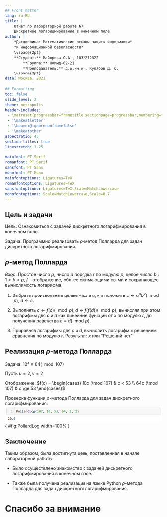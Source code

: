 ```yaml
---
## Front matter
lang: ru-RU
title: |
    Отчёт по лабораторной работе №7.  
    Дискретное логарифмирование в конечном поле
author: |
    *Дисциплина: Математические основы защиты информации*  
    *и информационной безопасности*  
    \vspace{2pt}  
    **Студент:** Майорова О.А., 1032212322  
		**Группа:** НФИмд-02-21  
		**Преподаватель:** д.ф.-м.н., Кулябов Д. С. 
    \vspace{2pt}
date: Москва, 2021

## Formatting
toc: false
slide_level: 2
theme: metropolis
header-includes:
 - \metroset{progressbar=frametitle,sectionpage=progressbar,numbering=fraction}
 - '\makeatletter'
 - '\beamer@ignorenonframefalse'
 - '\makeatother'
aspectratio: 43
section-titles: true
linestretch: 1.25

mainfont: PT Serif
romanfont: PT Serif
sansfont: PT Sans
monofont: PT Mono
mainfontoptions: Ligatures=TeX
romanfontoptions: Ligatures=TeX
sansfontoptions: Ligatures=TeX,Scale=MatchLowercase
monofontoptions: Scale=MatchLowercase,Scale=0.7
---
```


## Цель и задачи

Цель: Ознакомиться с задачей дискретного логарифмирования в конечном поле.

Задача: Программно реализовать $\rho$-метод Полларда для задач дискретного логарифмирования.


## $\rho$-метод Полларда
_Вход_: Простое число $p$, число $a$ порядка $r$ по модулю $p$, целое число $b: 1 < b < p$, $f$ - отображение, обл-ее сжимающими св-ми и сохраняющее вычислимость логарифма.

1. Выбрать произвольные целые числа $u, v$ и положить $c \leftarrow a^ub^v (\mod p)$, $d \leftarrow c$.

2. Выполнять $c \leftarrow f(c)(\mod p), d \leftarrow f(f(d))(\mod p)$, вычисляя при этом логарифмы для $c$ и $d$ как линейные функции от $x$ по модулю $r$, до получения равенства $c \equiv d (\mod p)$.

3. Приравняв логарифмы для $c$ и $d$, вычислить логарифм $x$ решением сравнения по модулю $r$. Результат: $x$ или "Решений нет".


## Реализация $\rho$-метода Полларда
Задача: $10^x \equiv 64 (\mod 107)$

Пусть $u = 2, v = 2$

Отображение: $f(c) = \begin{cases} 10c (\mod 107) & c < 53 \\ 64c (\mod 107) & c \ge 53 \end{cases}$

Проверка функции $\rho$-метода Полларда для задач дискретного логарифмирования:
![Проверка функции](image/PollardLog.png){ #fig:PollardLog width=100% }


## Заключение
Таким образом, была достигнута цель, поставленная в начале лабораторной работы.

- Было осуществлено знакомство с задачей дискретного логарифмирования в конечном поле.

- Также была получена реализация на языке Python $\rho$-метода Полларда для задач дискретного логарифмирования.



# Спасибо за внимание
